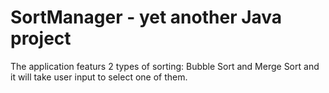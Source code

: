 # SortManager - yet another Java project
The application featurs 2 types of sorting: Bubble Sort and Merge Sort and it will take user input to select one of them.